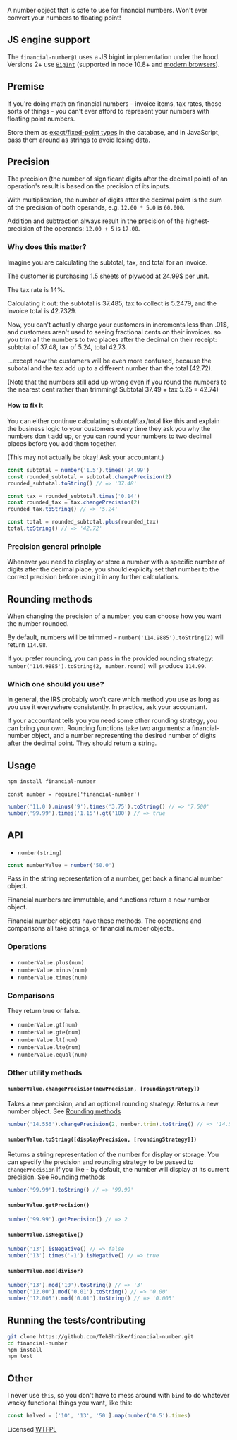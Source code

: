 <!--js
const number = require('./')
-->

A number object that is safe to use for financial numbers.  Won't ever convert your numbers to floating point!

## JS engine support

The `financial-number@1` uses a JS bigint implementation under the hood.  Versions 2+ use [`BigInt`](https://developer.mozilla.org/en-US/docs/Web/JavaScript/Reference/Global_Objects/BigInt) (supported in node 10.8+ and [modern browsers](https://caniuse.com/#feat=bigint)).

## Premise

If you're doing math on financial numbers - invoice items, tax rates, those sorts of things - you can't ever afford to represent your numbers with floating point numbers.

Store them as [exact/fixed-point types](https://dev.mysql.com/doc/refman/8.0/en/fixed-point-types.html) in the database, and in JavaScript, pass them around as strings to avoid losing data.

## Precision

The precision (the number of significant digits after the decimal point) of an operation's result is based on the precision of its inputs.

With multiplication, the number of digits after the decimal point is the sum of the precision of both operands, e.g. `12.00 * 5.0` is `60.000`.

Addition and subtraction always result in the precision of the highest-precision of the operands: `12.00 + 5` is `17.00`.

### Why does this matter?

Imagine you are calculating the subtotal, tax, and total for an invoice.

The customer is purchasing 1.5 sheets of plywood at 24.99$ per unit.

The tax rate is 14%.

Calculating it out: the subtotal is 37.485, tax to collect is 5.2479, and the invoice total is 42.7329.

Now, you can't actually charge your customers in increments less than .01$, and customers aren't used to seeing fractional cents on their invoices. so you trim all the numbers to two places after the decimal on their receipt: subtotal of 37.48, tax of 5.24, total 42.73.

...except now the customers will be even more confused, because the subotal and the tax add up to a different number than the total (42.72).

(Note that the numbers still add up wrong even if you round the numbers to the nearest cent rather than trimming!  Subtotal 37.49 + tax 5.25 = 42.74)

#### How to fix it

You can either continue calculating subtotal/tax/total like this and explain the business logic to your customers every time they ask you why the numbers don't add up, or you can round your numbers to two decimal places before you add them together.

(This may not actually be okay!  Ask your accountant.)

```js
const subtotal = number('1.5').times('24.99')
const rounded_subtotal = subtotal.changePrecision(2)
rounded_subtotal.toString() // => '37.48'

const tax = rounded_subtotal.times('0.14')
const rounded_tax = tax.changePrecision(2)
rounded_tax.toString() // => '5.24'

const total = rounded_subtotal.plus(rounded_tax)
total.toString() // => '42.72'
```

### Precision general principle

Whenever you need to display or store a number with a specific number of digits after the decimal place, you should explicity set that number to the correct precision before using it in any further calculations.

## Rounding methods

When changing the precision of a number, you can choose how you want the number rounded.

By default, numbers will be trimmed - `number('114.9885').toString(2)` will return `114.98`.

If you prefer rounding, you can pass in the provided rounding strategy: `number('114.9885').toString(2, number.round)` will produce `114.99`.

### Which one should you use?

In general, the IRS probably won't care which method you use as long as you use it everywhere consistently.  In practice, ask your accountant.

If your accountant tells you you need some other rounding strategy, you can bring your own.  Rounding functions take two arguments: a financial-number object, and a number representing the desired number of digits after the decimal point.  They should return a string.

## Usage

```sh
npm install financial-number
```

```node
const number = require('financial-number')
```

```js
number('11.0').minus('9').times('3.75').toString() // => '7.500'
number('99.99').times('1.15').gt('100') // => true
```

## API

- `number(string)`

```js
const numberValue = number('50.0')
```

Pass in the string representation of a number, get back a financial number object.

Financial numbers are immutable, and functions return a new number object.

Financial number objects have these methods.  The operations and comparisons all take strings, or financial number objects.

### Operations

- `numberValue.plus(num)`
- `numberValue.minus(num)`
- `numberValue.times(num)`

### Comparisons

They return true or false.

- `numberValue.gt(num)`
- `numberValue.gte(num)`
- `numberValue.lt(num)`
- `numberValue.lte(num)`
- `numberValue.equal(num)`

### Other utility methods

#### `numberValue.changePrecision(newPrecision, [roundingStrategy])`

Takes a new precision, and an optional rounding strategy.  Returns a new number object.  See [Rounding methods](#rounding-methods)

```js
number('14.556').changePrecision(2, number.trim).toString() // => '14.55'
```

#### `numberValue.toString([displayPrecision, [roundingStrategy]])`

Returns a string representation of the number for display or storage.  You can specify the precision and rounding strategy to be passed to `changePrecision` if you like - by default, the number will display at its current precision.  See [Rounding methods](#rounding-methods)

```js
number('99.99').toString() // => '99.99'
```

#### `numberValue.getPrecision()`

```js
number('99.99').getPrecision() // => 2
```

#### `numberValue.isNegative()`

```js
number('13').isNegative() // => false
number('13').times('-1').isNegative() // => true
```

#### `numberValue.mod(divisor)`

```js
number('13').mod('10').toString() // => '3'
number('12.00').mod('0.01').toString() // => '0.00'
number('12.005').mod('0.01').toString() // => '0.005'
```

## Running the tests/contributing

```sh
git clone https://github.com/TehShrike/financial-number.git
cd financial-number
npm install
npm test
```

## Other

I never use `this`, so you don't have to mess around with `bind` to do whatever wacky functional things you want, like this:

```js
const halved = ['10', '13', '50'].map(number('0.5').times)
```

Licensed [WTFPL](http://wtfpl2.com)
